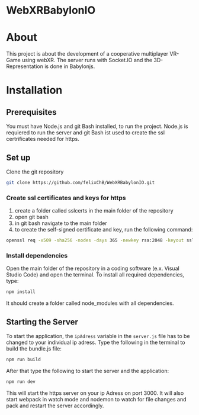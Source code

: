 # WebXRBabylonIO

# About

This project is about the development of a cooperative multiplayer VR-Game using webXR.
The server runs with Socket.IO and the 3D-Representation is done in Babylonjs.

# Installation

## Prerequisites

You must have Node.js and git Bash installed, to run the project.
Node.js is requiered to run the server and git Bash ist used to create the ssl certrificates needed for https.

## Set up

Clone the git repository

```bash
git clone https://github.com/felixChB/WebXRBabylonIO.git
```
### Create ssl certificates and keys for https

1. create a folder called sslcerts in the main folder of the repository
2. open git bash
3. in git bash navigate to the main folder
4. to create the self-signed certificate and key, run the following command:
```bash
openssl req -x509 -sha256 -nodes -days 365 -newkey rsa:2048 -keyout sslcerts/selfsigned.key -out sslcerts/selfsigned.cert
```

### Install dependencies

Open the main folder of the repository in a coding software (e.x. Visual Studio Code) and open the terminal.
To install all required dependencies, type:
```bash
npm install
```
It should create a folder called node_modules with all dependencies.

## Starting the Server

To start the application, the `ipAdress` variable in the `server.js` file has to be changed to your individual ip adress.
Type the following in the terminal to build the bundle.js file:
```bash
npm run build
```
After that type the following to start the server and the application:
```bash
npm run dev
```
This will start the https server on your ip Adress on port 3000.
It will also start webpack in watch mode and nodemon to watch for file changes and pack and restart the server accordingly.